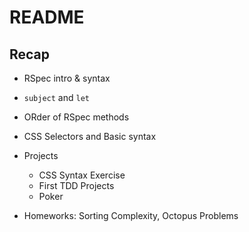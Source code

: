 # README

## Recap

* RSpec intro & syntax

* ```subject``` and ```let```

* ORder of RSpec methods

* CSS Selectors and Basic syntax

* Projects
  - CSS Syntax Exercise
  - First TDD Projects
  - Poker

* Homeworks: Sorting Complexity, Octopus Problems 
